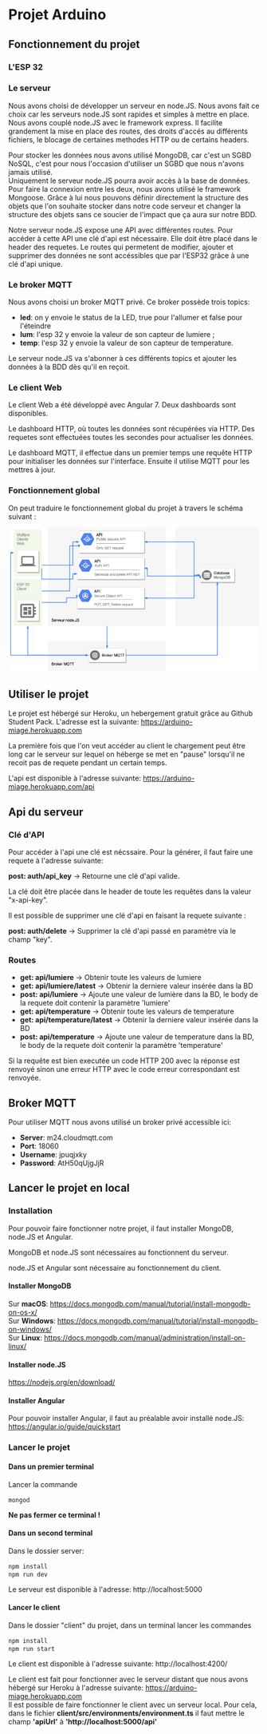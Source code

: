 # Projet Arduino

## Fonctionnement du projet

### L'ESP 32

### Le serveur

Nous avons choisi de développer un serveur en node.JS. Nous avons fait ce choix car les serveurs node.JS sont rapides et simples à mettre en place.  
Nous avons couplé node.JS avec le framework express. Il facilite grandement la mise en place des routes, des droits d'accés au différents fichiers, le blocage de certaines methodes HTTP ou de certains headers.

Pour stocker les données nous avons utilisé MongoDB, car c'est un SGBD NoSQL, c'est pour nous l'occasion d'utiliser un SGBD que nous n'avons jamais utilisé.  
Uniquement le serveur node.JS pourra avoir accès à la base de données.  
Pour faire la connexion entre les deux, nous avons utilisé le framework Mongoose. Grâce à lui nous pouvons définir directement la structure des objets que l'on souhaite stocker dans notre code serveur et changer la structure des objets sans ce soucier de l'impact que ça aura sur notre BDD.

Notre serveur node.JS expose une API avec différentes routes. Pour accéder à cette API une clé d'api est nécessaire. Elle doit être placé dans le header des requetes.
Le routes qui permetent de modifier, ajouter et supprimer des données ne sont accéssibles que par l'ESP32 grâce à une clé d'api unique.

### Le broker MQTT

Nous avons choisi un broker MQTT privé. Ce broker possède trois topics:
* **led**: on y envoie le status de la LED, true pour l'allumer et false pour l'éteindre
* **lum**: l'esp 32 y envoie la valeur de son capteur de lumiere ;
* **temp**: l'esp 32 y envoie la valeur de son capteur de temperature.

Le serveur node.JS va s'abonner à ces différents topics et ajouter les données à la BDD dès qu'il en reçoit.

### Le client Web

Le client Web a été développé avec Angular 7. Deux dashboards sont disponibles.

Le dashboard HTTP, où toutes les données sont récupérées via HTTP. Des requetes sont effectuées toutes les secondes pour actualiser les données.

Le dashboard MQTT, il effectue dans un premier temps une requête HTTP pour initialiser les données sur l'interface. Ensuite il utilise MQTT pour les mettres à jour.


### Fonctionnement global

On peut traduire le fonctionnement global du projet à travers le schéma suivant :

![Image of Yaktocat](./dg.png)

## Utiliser le projet 

Le projet est hébergé sur Heroku, un hebergement gratuit grâce au Github Student Pack.
L'adresse est la suivante: https://arduino-miage.herokuapp.com

La première fois que l'on veut accéder au client le chargement peut être long car le serveur sur lequel on héberge se met en "pause" lorsqu'il ne recoit pas de requete pendant un certain temps.

L'api est disponible à l'adresse suivante: https://arduino-miage.herokuapp.com/api

## Api du serveur 

### Clé d'API
Pour accéder à l'api une clé est nécssaire. Pour la générer, il faut faire une requete à l'adresse suivante:

**post: auth/api_key** -> Retourne une clé d'api valide.

La clé doit être placée dans le header de toute les requêtes dans la valeur "x-api-key".

Il est possible de supprimer une clé d'api en faisant la requete suivante :

**post: auth/delete** -> Supprimer la clé d'api passé en paramètre via le champ "key".

### Routes
* **get: api/lumiere** -> Obtenir toute les valeurs de lumiere
* **get: api/lumiere/latest** -> Obtenir la derniere valeur insérée dans la BD
* **post: api/lumiere** -> Ajoute une valeur de lumière dans la BD, le body de la requete doit contenir la paramètre 'lumiere'
* **get: api/temperature** -> Obtenir toute les valeurs de temperature
* **get: api/temperature/latest** -> Obtenir la derniere valeur insérée dans la BD
* **post: api/temperature** -> Ajoute une valeur de temperature dans la BD, le body de la requete doit contenir la paramètre 'temperature'

Si la requête est bien executée un code HTTP 200 avec la réponse est renvoyé sinon une erreur HTTP avec le code erreur correspondant est renvoyée.

## Broker MQTT

Pour utiliser MQTT nous avons utilisé un broker privé accessible ici:
* **Server**: m24.cloudmqtt.com
* **Port**: 18060
* **Username**: jpuqjxky
* **Password**: AtH50qUjgJjR

## Lancer le projet en local

### Installation 

Pour pouvoir faire fonctionner notre projet, il faut installer MongoDB, node.JS et Angular.

MongoDB et node.JS sont nécessaires au fonctionnent du serveur.

node.JS et Angular sont nécessaire au fonctionnement du client.

#### Installer MongoDB

Sur **macOS**: https://docs.mongodb.com/manual/tutorial/install-mongodb-on-os-x/  
Sur **Windows**: https://docs.mongodb.com/manual/tutorial/install-mongodb-on-windows/  
Sur **Linux**: https://docs.mongodb.com/manual/administration/install-on-linux/

#### Installer node.JS

https://nodejs.org/en/download/

#### Installer Angular

Pour pouvoir installer Angular, il faut au préalable avoir installé node.JS:
https://angular.io/guide/quickstart

### Lancer le projet

#### Dans un premier terminal 

Lancer la commande

```
mongod
```

**Ne pas fermer ce terminal !**

#### Dans un second terminal
Dans le dossier server:
```
npm install
npm run dev
```

Le serveur est disponible à l'adresse: http://localhost:5000

#### Lancer le client 

Dans le dossier "client" du projet, dans un terminal lancer les commandes

```
npm install
npm run start
```

Le client est disponible à l'adresse suivante: http://localhost:4200/

Le client est fait pour fonctionner avec le serveur distant que nous avons hébergé sur Heroku à l'adresse suivante: https://arduino-miage.herokuapp.com  
Il est possible de faire fonctionner le client avec un serveur local. Pour cela, dans le fichier **client/src/environments/environment.ts** il faut mettre le champ **'apiUrl'** à **'http://localhost:5000/api'**
